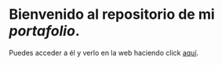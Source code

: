 # Bienvenido al repositorio de mi _portafolio_. 

Puedes acceder a él y verlo en la web haciendo click [aquí](https://jhonycodeia.github.io/portafolio-es/index.html).
